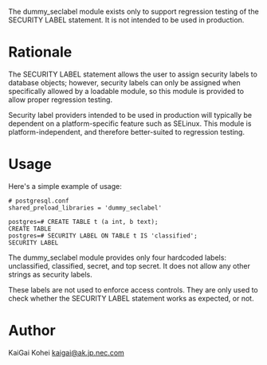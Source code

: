 The dummy_seclabel module exists only to support regression testing of
the SECURITY LABEL statement.  It is not intended to be used in production.

Rationale
=========

The SECURITY LABEL statement allows the user to assign security labels to
database objects; however, security labels can only be assigned when
specifically allowed by a loadable module, so this module is provided to
allow proper regression testing.

Security label providers intended to be used in production will typically be
dependent on a platform-specific feature such as SELinux.  This module is
platform-independent, and therefore better-suited to regression testing.

Usage
=====

Here's a simple example of usage:

	# postgresql.conf
	shared_preload_libraries = 'dummy_seclabel'

	postgres=# CREATE TABLE t (a int, b text);
	CREATE TABLE
	postgres=# SECURITY LABEL ON TABLE t IS 'classified';
	SECURITY LABEL

The dummy_seclabel module provides only four hardcoded
labels: unclassified, classified,
secret, and top secret.
It does not allow any other strings as security labels.

These labels are not used to enforce access controls.  They are only used
to check whether the SECURITY LABEL statement works as expected,
or not.

Author
======

KaiGai Kohei <kaigai@ak.jp.nec.com>
